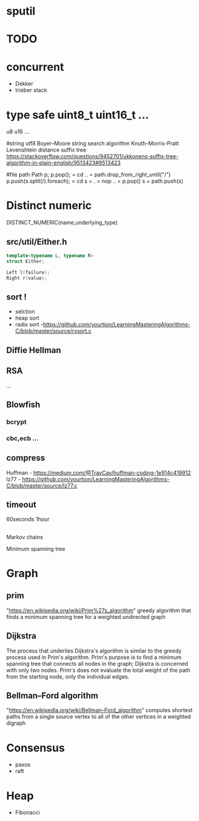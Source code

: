 # sputil

# TODO
# concurrent
- Dekker
- trieber stack

# type safe uint8_t uint16_t ...
u8
u16
...

#string
utf8
Boyer–Moore string search algorithm
Knuth-Morris-Pratt
Levenshtein distance
suffix tree https://stackoverflow.com/questions/9452701/ukkonens-suffix-tree-algorithm-in-plain-english/9513423#9513423

#file path
			Path p;
			p.pop(); = cd .. = path.drop_from_right_until("/")
			p.push(s.split(/).foreach); = cd s = . = nop
													.. = p.pop()
													s  = path.push(s)

# Distinct numeric
DISTINCT_NUMERIC(name,underlying_type)

## src/util/Either.h
```cpp
template<typename L, typename R>
struct Either;

Left l(failure);
Right r(value);
```

## sort !
- selction
- heap sort
- radix sort -https://github.com/yourtion/LearningMasteringAlgorithms-C/blob/master/source/rxsort.c

## Diffie Hellman
## RSA
...

## Blowfish
### bcrypt
### cbc,ecb ...

## compress
Huffman - https://medium.com/@TravCav/huffman-coding-1e914c419912
lz77 - https://github.com/yourtion/LearningMasteringAlgorithms-C/blob/master/source/lz77.c


## timeout
60seconds
1hour


##
Markov chains

Minimum spanning tree

# Graph
## prim
"https://en.wikipedia.org/wiki/Prim%27s_algorithm"
greedy algorithm that finds a minimum spanning tree for a weighted undirected
graph

## Dijkstra
The process that underlies Dijkstra's algorithm is similar to the greedy process
used in Prim's algorithm. Prim's purpose is to find a minimum spanning tree that
connects all nodes in the graph; Dijkstra is concerned with only two nodes.
Prim's does not evaluate the total weight of the path from the starting node,
only the individual edges.


## Bellman–Ford algorithm
"https://en.wikipedia.org/wiki/Bellman–Ford_algorithm"
computes shortest paths from a single source vertex to all of the other vertices
in a weighted digraph

# Consensus
- paxos
- raft

# Heap
- Fibonacci
